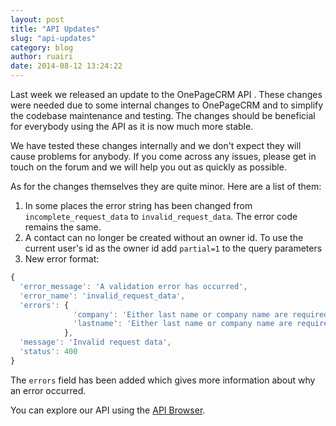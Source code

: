 ```yaml
---
layout: post
title: "API Updates"
slug: "api-updates"
category: blog
author: ruairi
date: 2014-08-12 13:24:22
---
```


Last week we released an update to the OnePageCRM API .
These changes were needed due to some internal changes to OnePageCRM and to simplify the codebase maintenance and testing.
The changes should be beneficial for everybody using the API as it is now much more stable.

We have tested these changes internally and we don't expect they will cause problems for anybody.
If you come across any issues, please get in touch on the forum and we will help you out
as quickly as possible.

As for the changes themselves they are quite minor. Here are a list of them:

1. In some places the error string has been changed from `incomplete_request_data` to `invalid_request_data`. The error code remains the same.
2. A contact can no longer be created without an owner id. To use the current user's id as the owner id add `partial=1` to the query parameters
3. New error format:

```javascript
{
  'error_message': 'A validation error has occurred',
  'error_name': 'invalid_request_data',
  'errors': {
              'company': 'Either last name or company name are required to create a Contact.',
              'lastname': 'Either last name or company name are required to create a Contact.'
            },
  'message': 'Invalid request data',
  'status': 400
}
````

The `errors` field has been added which gives more information about why an error occurred.

You can explore our API using the [API Browser][1].

[1]: http://developer.onepagecrm.com/api_browser